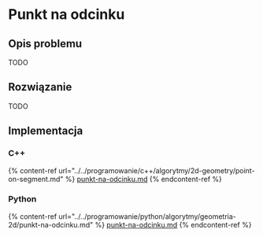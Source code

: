 # Punkt na odcinku

## Opis problemu

TODO

## Rozwiązanie

TODO

## Implementacja

### C++

{% content-ref url="../../programowanie/c++/algorytmy/2d-geometry/point-on-segment.md" %}
[punkt-na-odcinku.md](../../programowanie/c++/algorytmy/2d-geometry/point-on-segment.md)
{% endcontent-ref %}

### Python

{% content-ref url="../../programowanie/python/algorytmy/geometria-2d/punkt-na-odcinku.md" %}
[punkt-na-odcinku.md](../../programowanie/python/algorytmy/geometria-2d/punkt-na-odcinku.md)
{% endcontent-ref %}
